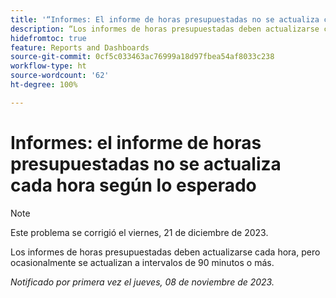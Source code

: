 ```yaml
---
title: '“Informes: El informe de horas presupuestadas no se actualiza cada hora según lo esperado”'
description: “Los informes de horas presupuestadas deben actualizarse cada hora, pero ocasionalmente se actualizan a intervalos de 90 minutos o más”.
hidefromtoc: true
feature: Reports and Dashboards
source-git-commit: 0cf5c033463ac76999a18d97fbea54af8033c238
workflow-type: ht
source-wordcount: '62'
ht-degree: 100%

---
```



# Informes: el informe de horas presupuestadas no se actualiza cada hora según lo esperado

>[!NOTE]
>
>Este problema se corrigió el viernes, 21 de diciembre de 2023.

Los informes de horas presupuestadas deben actualizarse cada hora, pero ocasionalmente se actualizan a intervalos de 90 minutos o más.

_Notificado por primera vez el jueves, 08 de noviembre de 2023._
